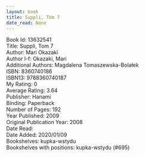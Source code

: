 ```yaml
---
layout: book
title: Suppli, Tom 7
date_read: None
---
```


Book Id: 13632541<br />
Title: Suppli, Tom 7<br />
Author: Mari Okazaki<br />
Author l-f: Okazaki, Mari<br />
Additional Authors: Magdalena Tomaszewska-Bolałek<br />
ISBN: 8360740186<br />
ISBN13: 9788360740187<br />
My Rating: 0<br />
Average Rating: 3.64<br />
Publisher: Hanami<br />
Binding: Paperback<br />
Number of Pages: 192<br />
Year Published: 2009<br />
Original Publication Year: 2008<br />
Date Read: <br />
Date Added: 2020/01/09<br />
Bookshelves: kupka-wstydu<br />
Bookshelves with positions: kupka-wstydu (#695)<br />

